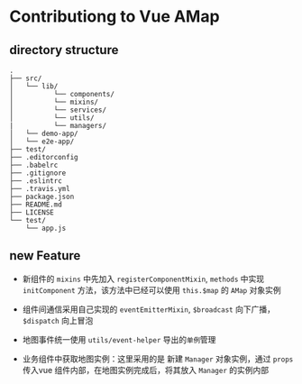 # Contributiong to Vue AMap

## directory structure

```
.
├── src/
│   └── lib/
│          └── components/
│          └── mixins/
│          └── services/
│          └── utils/
|          └── managers/
│   └── demo-app/
│   └── e2e-app/
├── test/
├── .editorconfig
├── .babelrc
├── .gitignore
├── .eslintrc
├── .travis.yml
├── package.json
├── README.md
├── LICENSE
└── test/
    └── app.js
```

## new Feature
+ 新组件的 `mixins` 中先加入 `registerComponentMixin`, `methods` 中实现 `initComponent` 方法，该方法中已经可以使用 `this.$map` 的 `AMap` 对象实例

+ 组件间通信采用自己实现的 `eventEmitterMixin`, `$broadcast` 向下广播，`$dispatch` 向上冒泡

+ 地图事件统一使用 `utils/event-helper` 导出的`单例`管理

+ 业务组件中获取地图实例：这里采用的是 新建 `Manager` 对象实例，通过 `props` 传入vue 组件内部，在地图实例完成后，将其放入 `Manager` 的实例内部


